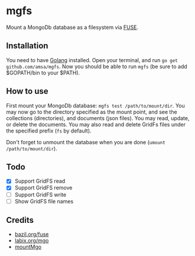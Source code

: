 mgfs
========

Mount a MongoDb database as a filesystem via [FUSE](https://bazil.org/fuse/).

## Installation
You need to have [Golang](https://golang.org/doc/install) installed.
Open your terminal, and run `go get github.com/amsa/mgfs`. Now you should be able to run `mgfs` (be sure to add $GOPATH/bin to your $PATH).

## How to use
First mount your MongoDb database: `mgfs test /path/to/mount/dir`. You may now go to the directory specified 
as the mount point, and see the collections (directories), and documents (json files). You may read, update, 
or delete the documents. You may also read and delete GridFs files under the specified prefix (`fs` by default).

Don't forget to unmount the database when you are done (`umount /path/to/mount/dir`).

## Todo
- [x] Support GridFS read 
- [x] Support GridFS remove 
- [ ] Support GridFS write
- [ ] Show GridFS file names

## Credits
* [bazil.org/fuse](http://bazil.org/fuse)
* [labix.org/mgo](http://labix.org/mgo)
* [mountMgo](https://github.com/cryptix/mountMgo)
